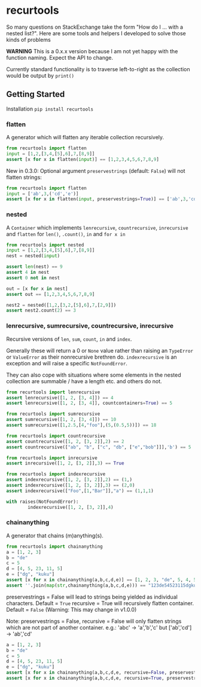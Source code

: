 # recurtools

So many questions on StackExchange take the form "How do I ... with a nested list?".
Here are some tools and helpers I developed to solve those kinds of problems

**WARNING** This is a 0.x.x version because I am not yet happy with the function naming. Expect the API to change.

Currently standard functionality is to traverse left-to-right as the collection would be output by `print()`

## Getting Started

Installation `pip install recurtools`

### flatten

A generator which will flatten any iterable collection recursively.

```python
from recurtools import flatten
input = [1,2,[3,4,[5],6],7,[8,9]]
assert [x for x in flatten(input)] == [1,2,3,4,5,6,7,8,9]
```

New in 0.3.0: Optional argument `preservestrings` (default: `False`) will not flatten strings:

```python
from recurtools import flatten
input = ['ab',3,('cd','e')]
assert [x for x in flatten(input, preservestrings=True)] == ['ab',3,'cd','e']
```

### nested

A `Container` which implements `lenrecursive`, `countrecursive`, `inrecursive` and `flatten` for `len()`, `.count()`, `in` and `for x in`

```python
from recurtools import nested
input = [1,2,[3,4,[5],6],7,[8,9]]
nest = nested(input)

assert len(nest) == 9
assert 4 in nest
assert 0 not in nest

out = [x for x in nest]
assert out == [1,2,3,4,5,6,7,8,9]

nest2 = nested([1,2,[3,2,[5],6],7,[2,9]])
assert nest2.count(2) == 3
```

### lenrecursive, sumrecursive, countrecursive, inrecursive

Recursive versions of `len`, `sum`, `count`, `in` and `index`.

Generally these will return a 0 or `None` value rather than raising an `TypeError` or `ValueError` as their nonrecursive brethren do.
`indexrecursive` is an exception and will raise a specific `NotFoundError`.

They can also cope with situations where some elements in the nested collection are summable / have a length etc. and others do not.

```python
from recurtools import lenrecursive
assert lenrecursive([1, 2, [3, 4]]) == 4
assert lenrecursive([1, 2, [3, 4]], countcontainers=True) == 5
```

```python
from recurtools import sumrecursive
assert sumrecursive([1, 2, [3, 4]]) == 10
assert sumrecursive([1,2.5,[4,"foo"],(5,(0.5,5))]) == 18
```

```python
from recurtools import countrecursive
assert countrecursive([1, 2, [3, 2]],2) == 2
assert countrecursive(["ab", "b", ["c", "db", ["e","bob"]]],'b') == 5
```

```python
from recurtools import inrecursive
assert inrecursive([1, 2, [3, 2]],3) == True
```

```python
from recurtools import indexrecursive
assert indexrecursive([1, 2, [3, 2]],2) == (1,)
assert indexrecursive([1, 2, [3, 2]],3) == (2,0)
assert indexrecursive(["Foo",[1,"Bar"]],"a") == (1,1,1)

with raises(NotFoundError):
        indexrecursive([1, 2, [3, 2]],4)
```

### chainanything

A generator that chains (m)anything(s).

```python
from recurtools import chainanything
a = [1, 2, 3]
b = "de"
c = 5     
d = [4, 5, 23, 11, 5]
e = ["dg", "kuku"]
assert [x for x in chainanything(a,b,c,d,e)] == [1, 2, 3, "de", 5, 4, 5, 23, 11, 5, "dg", "kuku"]
assert ''.join(map(str,chainanything(a,b,c,d,e))) == "123de54523115dgkuku"
```

preservestrings = False will lead to strings being yielded as individual characters. Default = `True`
recursive = True will recursively flatten container. Default = `False` (Warning: This may change in v1.0.0)

Note: preservestrings = False, recursive = False will only flatten strings which are not part of another container.
e.g.: 'abc' -> 'a','b','c' but ['ab','cd'] -> 'ab','cd'

```python
a = [1, 2, 3]
b = "de"
c = 5
d = [4, 5, 23, 11, 5]
e = ["dg", "kuku"]
assert [x for x in chainanything(a,b,c,d,e, recursive=False, preservestrings=False)] == [1, 2, 3, "d","e", 5, 4, 5, 23, 11, 5, "dg", "kuku"]
assert [x for x in chainanything(a,b,c,d,e, recursive=True, preservestrings=False)] == [1, 2, 3, "d","e", 5, 4, 5, 23, 11, 5, "d","g", "k","u","k","u"]
```
